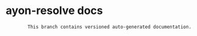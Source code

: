 # ayon-resolve docs

            This branch contains versioned auto-generated documentation.

            